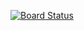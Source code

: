 [![Board Status](https://dev.azure.com/vlatko0155/b0ac2288-3a3d-4666-aa08-6ea8c3328be4/8056838d-1a9d-49ac-8433-ff17178d00e5/_apis/work/boardbadge/37a7259f-465a-4d1a-86ac-c9432dd41446)](https://dev.azure.com/vlatko0155/b0ac2288-3a3d-4666-aa08-6ea8c3328be4/_boards/board/t/8056838d-1a9d-49ac-8433-ff17178d00e5/Microsoft.RequirementCategory)